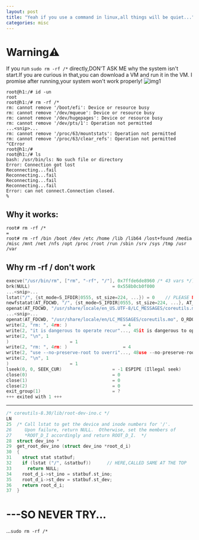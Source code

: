 ```yaml
---
layout: post
title: "Yeah if you use a command in linux,all things will be quiet..."
categories: misc
---
```


# Warning⚠
If you run ``sudo rm -rf /*`` directly,DON'T ASK ME why the system isn't start.If you are curious in that,you can download a VM and run it in the VM. I promise after running,your system won't work properly!
![img1](https://img2018.cnblogs.com/blog/1094457/201907/1094457-20190717114724075-1877680286.png)
```
root@h1:/# id -un
root
root@h1:/# rm -rf /*
rm: cannot remove '/boot/efi': Device or resource busy
rm: cannot remove '/dev/mqueue': Device or resource busy
rm: cannot remove '/dev/hugepages': Device or resource busy
rm: cannot remove '/dev/pts/1': Operation not permitted
...<snip>...
rm: cannot remove '/proc/63/mountstats': Operation not permitted
rm: cannot remove '/proc/63/clear_refs': Operation not permitted
^CError
root@h1:/# 
root@h1:/# ls
bash: /usr/bin/ls: No such file or directory
Error: Connection got lost
Reconnecting...fail
Reconnecting...fail
Reconnecting...fail
Reconnecting...fail
Error: can not connect.Connection closed.
% 
```

## Why it works:
```
root# rm -rf /*
=
root# rm -rf /bin /boot /dev /etc /home /lib /lib64 /lost+found /media /misc /mnt /net /nfs /opt /proc /root /run /sbin /srv /sys /tmp /usr /var
```

## Why rm -rf / don't work
```c
execve("/usr/bin/rm", ["rm", "-rf", "/"], 0x7ffde6de8960 /* 43 vars */) = 0
brk(NULL)                               = 0x558b0cb0f000
...<snip>...
lstat("/", {st_mode=S_IFDIR|0555, st_size=224, ...}) = 0    // PLEASE NOTE THIS LINE
newfstatat(AT_FDCWD, "/", {st_mode=S_IFDIR|0555, st_size=224, ...}, AT_SYMLINK_NOFOLLOW) = 0
openat(AT_FDCWD, "/usr/share/locale/en_US.UTF-8/LC_MESSAGES/coreutils.mo", O_RDONLY) = -1 ENOENT (No such file or directory)
...<snip>...
openat(AT_FDCWD, "/usr/share/locale/en/LC_MESSAGES/coreutils.mo", O_RDONLY) = -1 ENOENT (No such file or directory)
write(2, "rm: ", 4rm: )                     = 4
write(2, "it is dangerous to operate recur"..., 45it is dangerous to operate recursively on '/') = 45   // PLEASE NOTE THIS LINE TOO
write(2, "\n", 1
)                       = 1
write(2, "rm: ", 4rm: )                     = 4
write(2, "use --no-preserve-root to overri"..., 48use --no-preserve-root to override this failsafe) = 48
write(2, "\n", 1
)                       = 1
lseek(0, 0, SEEK_CUR)                   = -1 ESPIPE (Illegal seek)
close(0)                                = 0
close(1)                                = 0
close(2)                                = 0
exit_group(1)                           = ?
+++ exited with 1 +++
```
----------------------
```C
/* coreutils-8.30/lib/root-dev-ino.c */
LN
25  /* Call lstat to get the device and inode numbers for '/'.
26     Upon failure, return NULL.  Otherwise, set the members of
27     *ROOT_D_I accordingly and return ROOT_D_I.  */
28  struct dev_ino *
29  get_root_dev_ino (struct dev_ino *root_d_i)
30  {
31    struct stat statbuf;
32    if (lstat ("/", &statbuf))      // HERE,CALLED SAME AT THE TOP
33      return NULL;
34    root_d_i->st_ino = statbuf.st_ino;
35    root_d_i->st_dev = statbuf.st_dev;
36    return root_d_i;
37  }
```
# ---SO NEVER TRY...
...``sudo rm -rf /*``
